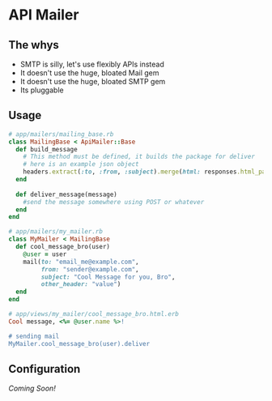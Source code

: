 # API Mailer

## The whys

* SMTP is silly, let's use flexibly APIs instead
* It doesn't use the huge, bloated Mail gem
* It doesn't use the huge, bloated SMTP gem
* Its pluggable

## Usage

```ruby
# app/mailers/mailing_base.rb
class MailingBase < ApiMailer::Base
  def build_message
    # This method must be defined, it builds the package for deliver
    # here is an example json object
    headers.extract(:to, :from, :subject).merge(html: responses.html_part.body.to_s).to_json
  end
  
  def deliver_message(message)
    #send the message somewhere using POST or whatever
  end
end

# app/mailers/my_mailer.rb
class MyMailer < MailingBase
  def cool_message_bro(user)
    @user = user
    mail(to: "email_me@example.com", 
         from: "sender@example.com",
         subject: "Cool Message for you, Bro",
         other_header: "value")
  end
end

# app/views/my_mailer/cool_message_bro.html.erb
Cool message, <%= @user.name %>!

# sending mail
MyMailer.cool_message_bro(user).deliver
```

## Configuration

_*Coming Soon!*_

